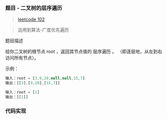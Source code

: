 ### 题目 - 二叉树的层序遍历

> [leetcode 102](https://leetcode-cn.com/problems/binary-tree-level-order-traversal/)

> 运用到算法-广度优先遍历

题目描述

给你二叉树的根节点 root ，返回其节点值的 层序遍历 。 （即逐层地，从左到右访问所有节点）。

示例：

```js
输入：root = [3,9,20,null,null,15,7]
输出：[[3],[9,20],[15,7]]

输入：root = [1]
输出：[[1]]

```

### 代码实现

```js

```
